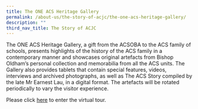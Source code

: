 ```yaml
---
title: The ONE ACS Heritage Gallery
permalink: /about-us/the-story-of-acjc/the-one-acs-heritage-gallery/
description: ""
third_nav_title: The Story of ACJC
---
```

The ONE ACS Heritage Gallery, a gift from the ACSOBA to the ACS family of schools, presents highlights of the history of the ACS family in a contemporary manner and showcases original artefacts from Bishop Oldham’s personal collection and memorabilia from all the ACS units. The Gallery also provides tablets that contain special features, videos, interviews and archived photographs, as well as The ACS Story compiled by the late Mr Earnest Lau, in a digital format. The artefacts will be rotated periodically to vary the visitor experience.

  

Please click [here](http://oneacsheritagegallery.com/home) to enter the virtual tour.